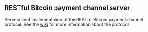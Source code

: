 ## RESTful Bitcoin payment channel server

Server/client implementation of the RESTful Bitcoin payment channel protocol. See the [wiki](https://github.com/runeksvendsen/restful-payment-channel-server/wiki) for more information about the protocol.
